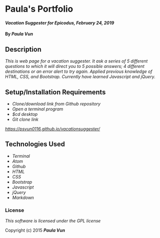 # Paula's Portfolio

#### _Vacation Suggester for Epicodus, February 24, 2019_

#### By _**Paula Vun**_

## Description

_This is web page for a vacation suggester. It ask a series of 5 different questions to which it will direct you to 5 possible answers; 4 different destinations or an error alert to try again. Applied previous knowledge of HTML, CSS, and Bootstrap. Currently have learned Javascript and jQuery._
## Setup/Installation Requirements

* _Clone/download link from Github repository_
* _Open a terminal program_
* _$cd desktop_
* _Git clone link_

_https://psvun0116.github.io/vacationsuggester/_

## Technologies Used

* _Terminal_
* _Atom_
* _Github_
* _HTML_
* _CSS_
* _Bootstrap_
* _Javascript_
* _jQuery_
* _Markdown_

### License

*This software is licensed under the GPL license*

Copyright (c) 2015 **_Paula Vun_**
